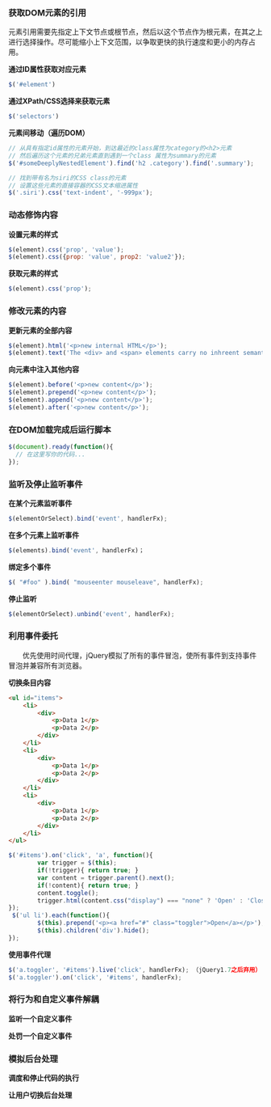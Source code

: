 ### 获取DOM元素的引用

元素引用需要先指定上下文节点或根节点，然后以这个节点作为根元素，在其之上进行选择操作。尽可能缩小上下文范围，以争取更快的执行速度和更小的内存占用。

**通过ID属性获取对应元素**

```js
$('#element')
```

**通过XPath/CSS选择来获取元素**

```js
$('selectors')
```

**元素间移动（遍历DOM）**

```js
// 从具有指定id属性的元素开始，到达最近的class属性为category的<h2>元素
// 然后遍历这个元素的兄弟元素直到遇到一个class 属性为summary的元素
$('#someDeeplyNestedElement').find('h2 .category').find('.summary');

// 找到带有名为siri的CSS class的元素
// 设置这些元素的直接容器的CSS文本缩进属性
$('.siri').css('text-indent', '-999px');
```

### 动态修饰内容

**设置元素的样式**

```js
$(element).css('prop', 'value');
$(element).css({prop: 'value', prop2: 'value2'});
```

**获取元素的样式**

```js
$(element).css('prop');
```

### 修改元素的内容

**更新元素的全部内容**

```js
$(element).html('<p>new internal HTML</p>');
$(element).text('The <div> and <span> elements carry no inhreent semantics')
```

**向元素中注入其他内容**

```js
$(element).before('<p>new content</p>');
$(element).prepend('<p>new content</p>');
$(element).append('<p>new content</p>');
$(element).after('<p>new content</p>');
```

### 在DOM加载完成后运行脚本

```js
$(document).ready(function(){
  // 在这里写你的代码...
});
```

### 监听及停止监听事件

**在某个元素监听事件**

```js
$(elementOrSelect).bind('event', handlerFx);
```

**在多个元素上监听事件**

```js
$(elements).bind('event', handlerFx)；
```

**绑定多个事件**

```js
$( "#foo" ).bind( "mouseenter mouseleave", handlerFx);
```

**停止监听**

```js
$(elementOrSelect).unbind('event', handlerFx);
```

### 利用事件委托

  优先使用时间代理，jQuery模拟了所有的事件冒泡，使所有事件到支持事件冒泡并兼容所有浏览器。

**切换条目内容**

```html
<ul id="items">
    <li>
        <div>
            <p>Data 1</p>
            <p>Data 2</p>
        </div>
    </li>
    <li>
        <div>
            <p>Data 1</p>
            <p>Data 2</p>
        </div>
    </li>
    <li>
        <div>
            <p>Data 1</p>
            <p>Data 2</p>
        </div>
    </li>
</ul>
```

```js
$('#items').on('click', 'a', function(){
        var trigger = $(this);
        if(!trigger){ return true; }
        var content = trigger.parent().next();
        if(!content){ return true; }
        content.toggle();
        trigger.html(content.css("display") === "none" ? 'Open' : 'Close');
});
 $('ul li').each(function(){
        $(this).prepend('<p><a href="#" class="toggler">Open</a></p>');
        $(this).children('div').hide();
});
```

**使用事件代理**

```js
$('a.toggler', '#items').live('click', handlerFx); （jQuery1.7之后弃用）
$('a.toggler').on('click', '#items', handlerFx); 
```

### 将行为和自定义事件解耦

**监听一个自定义事件**

**处罚一个自定义事件**

### 模拟后台处理

**调度和停止代码的执行**

**让用户切换后台处理**

